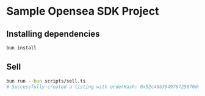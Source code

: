 # Sample Opensea SDK Project

## Installing dependencies

```bash
bun install
```

## Sell

```bash
bun run --bun scripts/sell.ts
# Successfully created a listing with orderHash: 0x52c40b394976725070ddc3d1b747bc62910cd08be66a508d423a84e285859281
```
